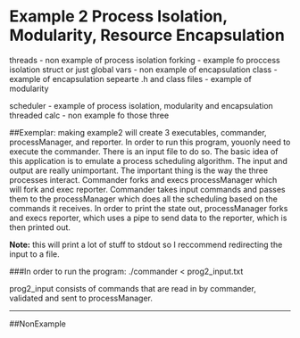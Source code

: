 # Example 2 Process Isolation, Modularity, Resource Encapsulation

threads - non example of process isolation
forking - example fo proccess isolation
struct or just global vars - non example of encapsulation
class - example of encapsulation
sepearte .h and class files - example of modularity

scheduler - example of process isolation, modularity and encapsulation
threaded calc - non example fo those three

##Exemplar:
 making example2 will create 3 executables, commander, processManager, and reporter. In order to run this program, youonly need to execute the commander. There is an input file to do so. The basic idea of this application is to emulate a process scheduling algorithm. The input and output are really unimportant. The important thing is the way the three processes interact. Commander forks and execs processManager which will fork and exec reporter. Commander takes input commands and passes them to the processManager which does all the scheduling based on the commands it receives. In order to print the state out, processManager forks and execs reporter, which uses a pipe to send data to the reporter, which is then printed out.

**Note:** this will print a lot of stuff to stdout so I reccommend redirecting the input
to a file.

###In order to run the program: 
    ./commander < prog2_input.txt 

prog2_input consists of commands that are read in by commander, validated and 
sent to processManager.

----
##NonExample

